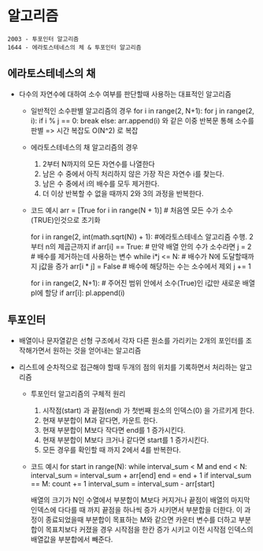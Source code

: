 # 알고리즘
    2003 - 투포인터 알고리즘
    1644 - 에라토스테네스의 체 & 투포인터 알고리즘


## 에라토스테네스의 채

* 다수의 자연수에 대하여 소수 여부를 판단할때 사용하는 대표적인 알고리즘
	* 일반적인 소수판별 알고리즘의 경우
    for i in range(2, N+1):
    for j in range(2, i):
        if i % j == 0:
            break
    else:
        arr.append(i)
    와 같은 이중 반복문 통해 소수를 판별 => 시간 복잡도 O(N^2) 로 복잡
    
    * 에라토스테네스의 채 알고리즘의 경우
        1. 2부터 N까지의 모든 자연수를 나열한다
        2. 남은 수 중에서 아직 처리하지 않은 가장 작은 자연수 i를 찾는다.
        3. 남은 수 중에서 i의 배수를 모두 제거한다.
        4. 더 이상 반복할 수 없을 때까지 2와 3의 과정을 반복한다.
    
    * 코드 예시
        arr = [True for i in range(N + 1)] # 처음엔 모든 수가 소수(TRUE)인것으로 초기화

        for i in range(2, int(math.sqrt(N)) + 1): #에라토스테네스 알고리즘 수행. 2부터 n의 제곱근까지 
            if arr[i] == True: # 만약 배열 안의 수가 소수라면
                j = 2 # 배수를 제거하는데 사용하는 변수
                while i*j <= N: # 배수가 N에 도달할때까지 j값을 증가
                    arr[i * j] = False # 배수에 해당하는 수는 소수에서 제외
                    j += 1
    
        for i in range(2, N+1): # 주어진 범위 안에서 소수(True)인 i값만 새로운 배열 pl에 할당
            if arr[i]:
                pl.append(i)    
    
## 투포인터  
* 배열이나 문자열같은 선형 구조에서 각자 다른 원소를 가리키는 2개의 포인터를 조작해가면서 원하는 것을 얻어내는 알고리즘
* 리스트에 순차적으로 접근해야 할때 두개의 점의 위치를 기록하면서 처리하는 알고리즘
    
    * 투포인터 알고리즘의 구체적 원리
        1. 시작점(start) 과 끝점(end) 가 첫번째 원소의 인덱스(0) 을 가르키게 한다.
        2. 현재 부분합이 M과 같다면, 카운트 한다.
        3. 현재 부분합이 M보다 작다면 end를 1 증가시킨다.
        4. 현재 부분합이 M보다 크거나 같다면 start를 1 증가시킨다.
        5. 모든 경우를 확인할 때 까지 2에서 4를 반복한다.
    
    * 코드 예시
        for start in range(N): 
            while interval_sum < M and end < N:
                interval_sum = interval_sum + arr[end]
                end = end + 1
            if interval_sum == M:
                count += 1
            interval_sum = interval_sum - arr[start]
            
        배열의 크기가 N인 수열에서 부분합이 M보다 커지거나 끝점이 배열의 마지막 인덱스에 다다를 때 까지 끝점을 하나씩 증가
        시키면서 부분합을 더한다. 이 과정이 종료되었을때 부분합이 목표하는 M와 같으면 카운터 변수를 더하고
        부분합이 목표치보다 커졌을 경우 시작점을 한칸 증가 시키고 이전 시작점 인덱스의 배열값을 부분합에서 빼준다.